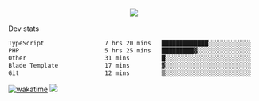 <h3 align="center">
  <a href="https://github.com/spoopy2023">
      <img src="https://github-profile-trophy.vercel.app/?username=Spoopy2023&no-bg=true&no-frame=true">
  </a>
</h3>

Dev stats
<!--START_SECTION:waka-->

```txt
TypeScript                 7 hrs 20 mins   █████████████░░░░░░░░░░░░   51.90 %
PHP                        5 hrs 25 mins   █████████▓░░░░░░░░░░░░░░░   38.35 %
Other                      31 mins         █░░░░░░░░░░░░░░░░░░░░░░░░   03.68 %
Blade Template             17 mins         ▓░░░░░░░░░░░░░░░░░░░░░░░░   02.03 %
Git                        12 mins         ▒░░░░░░░░░░░░░░░░░░░░░░░░   01.53 %
```

<!--END_SECTION:waka-->
[![wakatime](https://wakatime.com/badge/user/018ece4c-ff65-47b1-86a2-26e4e720c978.svg)](https://wakatime.com/@mac_g)
<img src="https://camo.githubusercontent.com/935c1e1091fb0ce9d975d06263ed4bc014721cd7e52b557f59b07c85da01afe3/68747470733a2f2f6b6f6d617265762e636f6d2f67687076632f3f757365726e616d653d5843726166744d616e3532266c6162656c3d566965777326636f6c6f723d626c7565267374796c653d706c6173746963">
